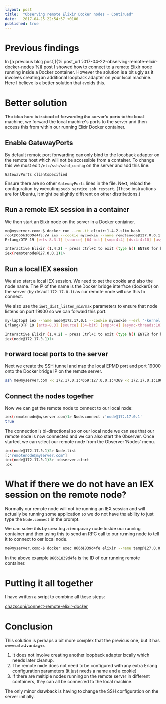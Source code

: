 ```yaml
---
layout: post
title:  "Observing remote Elixir Docker nodes - Continued"
date:   2017-04-25 22:54:57 +0100
published: true
---
```


# Previous findings
In [a previous blog post]({% post_url 2017-04-22-observing-remote-elixir-docker-nodes %}) post I showed how to connect to a remote Elixir node running inside a Docker container.  However the solution is a bit ugly as it involves creating an additional loopback adapter on your local machine.  Here I believe is a better solution that avoids this.

# Better solution

The idea here is instead of forwarding the server's ports to the local machine, we forward the local machine's ports to the server and then access this from within our running Elixir Docker container.

## Enable GatewayPorts
By default remote port forwarding can only bind to the loopback adapter on the remote host which will not be accessible from a container.  To change this we must edit `/etc/ssh/sshd_config` on the server and add this line:
```
GatewayPorts clientspecified
```
Ensure there are no other `GatewayPorts` lines in the file.  Next, reload the configuration by executing `sudo service ssh restart`.  (These instructions are for Ubuntu, it might be slightly different on other distributions.)

## Run a remote IEX session in a container

We then start an Elixir node on the server in a Docker container.
```bash
me@myserver.com:~$ docker run --rm -it elixir:1.4.2-slim bash
root@866b1839d4fe:/# iex --cookie mycookie --name remotenode@127.0.0.1
Erlang/OTP 19 [erts-8.3.1] [source] [64-bit] [smp:4:4] [ds:4:4:10] [async-threads:10] [hipe] [kernel-poll:false]

Interactive Elixir (1.4.2) - press Ctrl+C to exit (type h() ENTER for help)
iex(remotenode@127.0.0.1)1>
```

## Run a local IEX session

We also start a local IEX session.  We need to set the cookie and also the node name.  The IP of the name is the Docker bridge interface (docker0) on the server (by default `172.17.0.1`) as our remote node will use this to connect.

We also use the `inet_dist_listen_min/max` parameters to ensure that node listens on port 19000 so we can forward this port.

```bash
my-laptop$ iex --name node@172.17.0.1 --cookie mycookie --erl "-kernel inet_dist_listen_min 19000 inet_dist_listen_max 19000"
Erlang/OTP 19 [erts-8.3] [source] [64-bit] [smp:4:4] [async-threads:10] [hipe] [kernel-poll:false] [dtrace]

Interactive Elixir (1.4.2) - press Ctrl+C to exit (type h() ENTER for help)
iex(node@172.17.0.1)1>
```
## Forward local ports to the server

Next we create the SSH tunnel and map the local EPMD port and port 19000 onto the Docker bridge IP on the remote server.

```bash
ssh me@myserver.com -R 172.17.0.1:4369:127.0.0.1:4369 -R 172.17.0.1:19000:127.0.0.1:19000 -N
```

## Connect the nodes together

Now we can get the remote node to connect to our local node:
```bash
iex(remotenode@myserver.com)1> Node.connect :'node@172.17.0.1'
true
```

The connection is bi-directional so on our local node we can see that our remote node is now connected and we can also start the Observer.  Once started, we can select our remote node from the Observer 'Nodes' menu.
```bash
iex(node@172.17.0.1)2> Node.list
[:"remotenode@myserver.com"]
iex(node@172.17.0.1)3> :observer.start
:ok
```
# What if there we do not have an IEX session on the remote node?

Normally our remote node will not be running an IEX session and will actually be running some application so we do not have the ability to just type the `Node.connect` in the prompt.

We can solve this by creating a temporary node inside our running container and then using this to send an RPC call to our running node to tell it to connect to our local node.

```bash
me@myserver.com:~$ docker exec 866b1839d4fe elixir --name temp@127.0.0.1 --cookie mycookie -e ":rpc.call(:'remotenode@127.0.0.1', Node, :connect, [:'node@172.17.0.1'])"
```
In the above example `866b1839d4fe` is the ID of our running remote container.

# Putting it all together

I have written a script to combine all these steps: 

[chazsconi/connect-remote-elixir-docker](https://github.com/chazsconi/connect-remote-elixir-docker)

# Conclusion

This solution is perhaps a bit more complex that the previous one, but it has several advantages
1. It does not involve creating another loopback adapter locally which needs later cleanup.
2. The remote node does not need to be configured with any extra Erlang configuration parameters (it just needs a name and a cookie)
3. If there are multiple nodes running on the remote server in different containers, they can all be connected to the local machine.

The only minor drawback is having to change the SSH configuration on the server initially.
